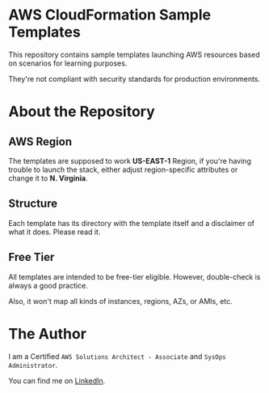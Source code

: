 # AWS CloudFormation Sample Templates
This repository contains sample templates launching AWS resources based on scenarios for learning purposes. 

They're not compliant with security standards for production environments.

# About the Repository
## AWS Region
The templates are supposed to work **US-EAST-1** Region, if you're having trouble to launch the stack, either adjust region-specific attributes or change it to **N. Virginia**.

## Structure
Each template has its directory with the template itself and a disclaimer of what it does. Please read it.

## Free Tier
All templates are intended to be free-tier eligible. However, double-check is always a good practice.

Also, it won't map all kinds of instances, regions, AZs, or AMIs, etc. 

# The Author
I am a Certified `AWS Solutions Architect - Associate` and `SysOps Administrator`.

You can find me on [LinkedIn](www.linkedin.com/in/adna-oliveira).